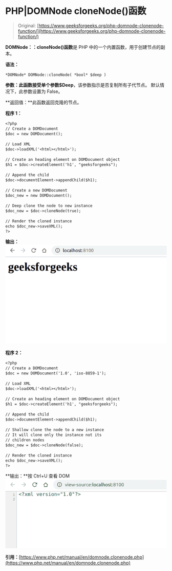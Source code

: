 # PHP|DOMNode cloneNode()函数

> Original: [https://www.geeksforgeeks.org/php-domnode-clonenode-function/](https://www.geeksforgeeks.org/php-domnode-clonenode-function/)

**DOMNode：：cloneNode()函数**是 PHP 中的一个内置函数，用于创建节点的副本。

**语法：**

```
*DOMNode* DOMNode::cloneNode( *bool* $deep )
```

**参数：**此函数接受单个参数**$Deep**，该参数指示是否复制所有子代节点。 默认情况下，此参数设置为 False。

**返回值：**此函数返回克隆的节点。

**程序 1：**

```
<?php
// Create a DOMDocument
$doc = new DOMDocument();

// Load XML
$doc->loadXML('<html></html>');

// Create an heading element on DOMDocument object
$h1 = $doc->createElement('h1', "geeksforgeeks");

// Append the child
$doc->documentElement->appendChild($h1);

// Create a new DOMDocument
$doc_new = new DOMDocument();

// Deep clone the node to new instance
$doc_new = $doc->cloneNode(true);

// Render the cloned instance
echo $doc_new->saveXML();
?>
```

**输出：**
![](img/a6470f51f9ea223eac2eec7ec51302a0.png)

**程序 2：**

```
<?php
// Create a DOMDocument
$doc = new DOMDocument('1.0', 'iso-8859-1');

// Load XML
$doc->loadXML('<html></html>');

// Create an heading element on DOMDocument object
$h1 = $doc->createElement('h1', "geeksforgeeks");

// Append the child
$doc->documentElement->appendChild($h1);

// Shallow clone the node to a new instance
// It will clone only the instance not its
// children nodes
$doc_new = $doc->cloneNode(false);

// Render the cloned instance
echo $doc_new->saveXML();
?>
```

**输出：**按 Ctrl+U 查看 DOM
![](img/4881e3900c2ff59502e95690b880f0c6.png)

**引用：**[https://www.php.net/manual/en/domnode.clonenode.php](https://www.php.net/manual/en/domnode.clonenode.php)